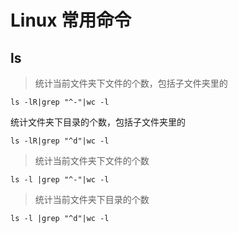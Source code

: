 # Linux 常用命令

## ls

>统计当前文件夹下文件的个数，包括子文件夹里的
```shell
ls -lR|grep "^-"|wc -l
```

统计文件夹下目录的个数，包括子文件夹里的



```shell
ls -lR|grep "^d"|wc -l
```

> 统计当前文件夹下文件的个数

```shell
ls -l |grep "^-"|wc -l
```

> 统计当前文件夹下目录的个数

```shell
ls -l |grep "^d"|wc -l
```


